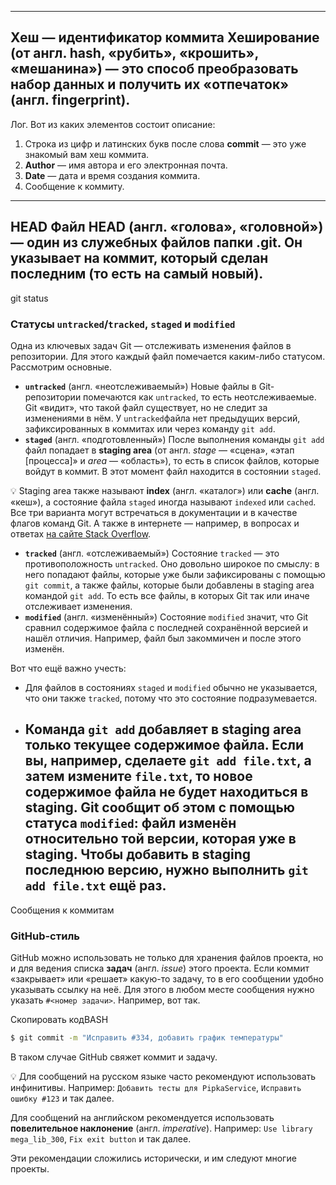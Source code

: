 --------------
Хеш — идентификатор коммита
Хеширование (от англ. hash, «рубить», «крошить», «мешанина») — это способ преобразовать набор данных и получить 
их «отпечаток» (англ. fingerprint).
--------------
Лог.
Вот из каких элементов состоит описание:

1. Строка из цифр и латинских букв после слова **commit** — это уже знакомый вам хеш коммита.
2. **Author** — имя автора и его электронная почта.
3. **Date** — дата и время создания коммита.
4. Сообщение к коммиту.
---------------
HEAD
Файл HEAD (англ. «голова», «головной») — один из служебных файлов папки .git. Он указывает на коммит, 
который сделан последним (то есть на самый новый).
---------------
git status
### Статусы `untracked`/`tracked`, `staged` и `modified`

Одна из ключевых задач Git — отслеживать изменения файлов в репозитории. Для этого каждый файл помечается 
каким-либо статусом. Рассмотрим основные.

- **`untracked`** (англ. «неотслеживаемый»)
  Новые файлы в Git-репозитории помечаются как `untracked`, то есть неотслеживаемые. Git «видит», что такой 
  файл существует, но не следит за изменениями в нём. У `untracked`файла нет предыдущих версий, зафиксированных 
  в коммитах или через команду `git add`.
- **`staged`** (англ. «подготовленный»)
  После выполнения команды `git add` файл попадает в **staging area** (от англ. *stage* — «сцена», 
  «этап [процесса]» и *area* — «область»), то есть в список файлов, которые войдут в коммит. В этот момент 
  файл находится в состоянии `staged`.

💡 Staging area также называют **index** (англ. «каталог») или **cache** (англ. «кеш»), а состояние 
файла `staged` иногда называют `indexed` или `cached`. Все три варианта могут встречаться в документации 
и в качестве флагов команд Git. А также в интернете — например, в вопросах и 
ответах [на сайте Stack Overflow](https://stackoverflow.com/).

- **`tracked`** (англ. «отслеживаемый»)
  Состояние `tracked` — это противоположность `untracked`. Оно довольно широкое по смыслу: в него попадают 
  файлы, которые уже были зафиксированы с помощью `git commit`, а также файлы, которые были добавлены 
  в staging area командой `git add`. То есть все файлы, в которых Git так или иначе отслеживает изменения.
- **`modified`** (англ. «изменённый»)
  Состояние `modified` значит, что Git сравнил содержимое файла с последней сохранённой версией и нашёл 
  отличия. Например, файл был закоммичен и после этого изменён.

Вот что ещё важно учесть:

- Для файлов в состояниях `staged` и `modified` обычно не указывается, что они также `tracked`, потому 
  что это состояние подразумевается.
- Команда `git add` добавляет в staging area только текущее содержимое файла. Если вы, например, 
  сделаете `git add file.txt`, а затем измените `file.txt`, то новое содержимое файла не будет 
  находиться в staging. Git сообщит об этом с помощью статуса `modified`: файл изменён относительно 
  той версии, которая уже в staging. Чтобы добавить в staging последнюю версию, нужно 
  выполнить `git add file.txt` ещё раз.
  -------------------
Сообщения к коммитам
### GitHub-стиль

GitHub можно использовать не только для хранения файлов проекта, но и для ведения 
списка **задач** (англ. *issue*) этого проекта. Если коммит «закрывает» или «решает» какую-то задачу, 
то в его сообщении удобно указывать ссылку на неё. Для этого в любом месте сообщения нужно 
указать `#<номер задачи>`. Например, вот так.

Скопировать кодBASH

```bash
$ git commit -m "Исправить #334, добавить график температуры"
```

В таком случае GitHub свяжет коммит и задачу.

💡 Для сообщений на русском языке часто рекомендуют использовать инфинитивы. 
Например: `Добавить тесты для PipkaService`, `Исправить ошибку #123` и так далее.

Для сообщений на английском рекомендуется использовать **повелительное наклонение** (англ. *imperative*). 
Например: `Use library mega_lib_300`, `Fix exit button` и так далее.

Эти рекомендации сложились исторически, и им следуют многие проекты.